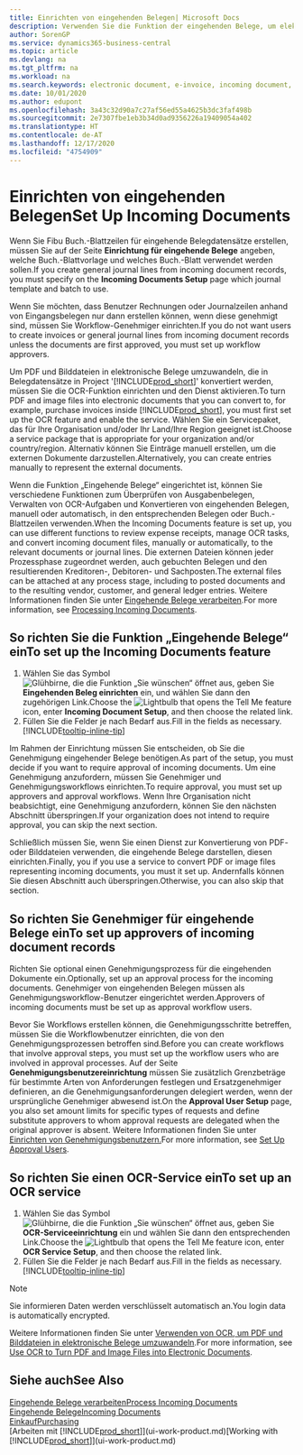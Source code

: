 ```yaml
---
title: Einrichten von eingehenden Belegen| Microsoft Docs
description: Verwenden Sie die Funktion der eingehenden Belege, um elektronische Belege zu erstellen, verwalten Sie OCRaufgaben, importieren Sie Rechnungen und wandeln Sie Bilddateien um.
author: SorenGP
ms.service: dynamics365-business-central
ms.topic: article
ms.devlang: na
ms.tgt_pltfrm: na
ms.workload: na
ms.search.keywords: electronic document, e-invoice, incoming document, OCR, ecommerce, document exchange, import invoice
ms.date: 10/01/2020
ms.author: edupont
ms.openlocfilehash: 3a43c32d90a7c27af56ed55a4625b3dc3faf498b
ms.sourcegitcommit: 2e7307fbe1eb3b34d0ad9356226a19409054a402
ms.translationtype: HT
ms.contentlocale: de-AT
ms.lasthandoff: 12/17/2020
ms.locfileid: "4754909"
---
```

# <a name="set-up-incoming-documents"></a><span data-ttu-id="77009-103">Einrichten von eingehenden Belegen</span><span class="sxs-lookup"><span data-stu-id="77009-103">Set Up Incoming Documents</span></span>

<span data-ttu-id="77009-104">Wenn Sie Fibu Buch.-Blattzeilen für eingehende Belegdatensätze erstellen, müssen Sie auf der Seite **Einrichtung für eingehende Belege** angeben, welche Buch.-Blattvorlage und welches Buch.-Blatt verwendet werden sollen.</span><span class="sxs-lookup"><span data-stu-id="77009-104">If you create general journal lines from incoming document records, you must specify on the **Incoming Documents Setup** page which journal template and batch to use.</span></span>

<span data-ttu-id="77009-105">Wenn Sie möchten, dass Benutzer Rechnungen oder Journalzeilen anhand von Eingangsbelegen nur dann erstellen können, wenn diese genehmigt sind, müssen Sie Workflow-Genehmiger einrichten.</span><span class="sxs-lookup"><span data-stu-id="77009-105">If you do not want users to create invoices or general journal lines from incoming document records unless the documents are first approved, you must set up workflow approvers.</span></span>

<span data-ttu-id="77009-106">Um PDF und Bilddateien in elektronische Belege umzuwandeln, die in Belegdatensätze in Project '[!INCLUDE[prod_short](includes/prod_short.md)]' konvertiert werden, müssen Sie die OCR-Funktion einrichten und den Dienst aktivieren.</span><span class="sxs-lookup"><span data-stu-id="77009-106">To turn PDF and image files into electronic documents that you can convert to, for example, purchase invoices inside [!INCLUDE[prod_short](includes/prod_short.md)], you must first set up the OCR feature and enable the service.</span></span> <span data-ttu-id="77009-107">Wählen Sie ein Servicepaket, das für Ihre Organisation und/oder Ihr Land/Ihre Region geeignet ist.</span><span class="sxs-lookup"><span data-stu-id="77009-107">Choose a service package that is appropriate for your organization and/or country/region.</span></span> <span data-ttu-id="77009-108">Alternativ können Sie Einträge manuell erstellen, um die externen Dokumente darzustellen.</span><span class="sxs-lookup"><span data-stu-id="77009-108">Alternatively, you can create entries manually to represent the external documents.</span></span>  

<span data-ttu-id="77009-109">Wenn die Funktion „Eingehende Belege“ eingerichtet ist, können Sie verschiedene Funktionen zum Überprüfen von Ausgabenbelegen, Verwalten von OCR-Aufgaben und Konvertieren von eingehenden Belegen, manuell oder automatisch, in den entsprechenden Belegen oder Buch.-Blattzeilen verwenden.</span><span class="sxs-lookup"><span data-stu-id="77009-109">When the Incoming Documents feature is set up, you can use different functions to review expense receipts, manage OCR tasks, and convert incoming document files, manually or automatically, to the relevant documents or journal lines.</span></span> <span data-ttu-id="77009-110">Die externen Dateien können jeder Prozessphase zugeordnet werden, auch gebuchten Belegen und den resultierenden Kreditoren-, Debitoren- und Sachposten.</span><span class="sxs-lookup"><span data-stu-id="77009-110">The external files can be attached at any process stage, including to posted documents and to the resulting vendor, customer, and general ledger entries.</span></span> <span data-ttu-id="77009-111">Weitere Informationen finden Sie unter [Eingehende Belege verarbeiten](across-process-income-documents.md).</span><span class="sxs-lookup"><span data-stu-id="77009-111">For more information, see [Processing Incoming Documents](across-process-income-documents.md).</span></span>

## <a name="to-set-up-the-incoming-documents-feature"></a><span data-ttu-id="77009-112">So richten Sie die Funktion „Eingehende Belege“ ein</span><span class="sxs-lookup"><span data-stu-id="77009-112">To set up the Incoming Documents feature</span></span>

1. <span data-ttu-id="77009-113">Wählen Sie das Symbol ![Glühbirne, die die Funktion „Sie wünschen“ öffnet](media/ui-search/search_small.png "Tell Me-Funktion") aus, geben Sie **Eingehenden Beleg einrichten** ein, und wählen Sie dann den zugehörigen Link.</span><span class="sxs-lookup"><span data-stu-id="77009-113">Choose the ![Lightbulb that opens the Tell Me feature](media/ui-search/search_small.png "Tell me what you want to do") icon, enter **Incoming Document Setup**, and then choose the related link.</span></span>
2. <span data-ttu-id="77009-114">Füllen Sie die Felder je nach Bedarf aus.</span><span class="sxs-lookup"><span data-stu-id="77009-114">Fill in the fields as necessary.</span></span> [!INCLUDE[tooltip-inline-tip](includes/tooltip-inline-tip_md.md)]

<span data-ttu-id="77009-115">Im Rahmen der Einrichtung müssen Sie entscheiden, ob Sie die Genehmigung eingehender Belege benötigen.</span><span class="sxs-lookup"><span data-stu-id="77009-115">As part of the setup, you must decide if you want to require approval of incoming documents.</span></span> <span data-ttu-id="77009-116">Um eine Genehmigung anzufordern, müssen Sie Genehmiger und Genehmigungsworkflows einrichten.</span><span class="sxs-lookup"><span data-stu-id="77009-116">To require approval, you must set up approvers and approval workflows.</span></span> <span data-ttu-id="77009-117">Wenn Ihre Organisation nicht beabsichtigt, eine Genehmigung anzufordern, können Sie den nächsten Abschnitt überspringen.</span><span class="sxs-lookup"><span data-stu-id="77009-117">If your organization does not intend to require approval, you can skip the next section.</span></span>  

<span data-ttu-id="77009-118">Schließlich müssen Sie, wenn Sie einen Dienst zur Konvertierung von PDF- oder Bilddateien verwenden, die eingehende Belege darstellen, diesen einrichten.</span><span class="sxs-lookup"><span data-stu-id="77009-118">Finally, you if you use a service to convert PDF or image files representing incoming documents, you must it set up.</span></span> <span data-ttu-id="77009-119">Andernfalls können Sie diesen Abschnitt auch überspringen.</span><span class="sxs-lookup"><span data-stu-id="77009-119">Otherwise, you can also skip that section.</span></span>  

## <a name="to-set-up-approvers-of-incoming-document-records"></a><span data-ttu-id="77009-120">So richten Sie Genehmiger für eingehende Belege ein</span><span class="sxs-lookup"><span data-stu-id="77009-120">To set up approvers of incoming document records</span></span>

<span data-ttu-id="77009-121">Richten Sie optional einen Genehmigungsprozess für die eingehenden Dokumente ein.</span><span class="sxs-lookup"><span data-stu-id="77009-121">Optionally, set up an approval process for the incoming documents.</span></span> <span data-ttu-id="77009-122">Genehmiger von eingehenden Belegen müssen als Genehmigungsworkflow-Benutzer eingerichtet werden.</span><span class="sxs-lookup"><span data-stu-id="77009-122">Approvers of incoming documents must be set up as approval workflow users.</span></span>

<span data-ttu-id="77009-123">Bevor Sie Workflows erstellen können, die Genehmigungsschritte betreffen, müssen Sie die Workflowbenutzer einrichten, die von den Genehmigungsprozessen betroffen sind.</span><span class="sxs-lookup"><span data-stu-id="77009-123">Before you can create workflows that involve approval steps, you must set up the workflow users who are involved in approval processes.</span></span> <span data-ttu-id="77009-124">Auf der Seite **Genehmigungsbenutzereinrichtung** müssen Sie zusätzlich Grenzbeträge für bestimmte Arten von Anforderungen festlegen und Ersatzgenehmiger definieren, an die Genehmigungsanforderungen delegiert werden, wenn der ursprüngliche Genehmiger abwesend ist.</span><span class="sxs-lookup"><span data-stu-id="77009-124">On the **Approval User Setup** page, you also set amount limits for specific types of requests and define substitute approvers to whom approval requests are delegated when the original approver is absent.</span></span> <span data-ttu-id="77009-125">Weitere Informationen finden Sie unter [Einrichten von Genehmigungsbenutzern.](across-how-to-set-up-approval-users.md)</span><span class="sxs-lookup"><span data-stu-id="77009-125">For more information, see [Set Up Approval Users](across-how-to-set-up-approval-users.md).</span></span>

## <a name="to-set-up-an-ocr-service"></a><span data-ttu-id="77009-126">So richten Sie einen OCR-Service ein</span><span class="sxs-lookup"><span data-stu-id="77009-126">To set up an OCR service</span></span>

1. <span data-ttu-id="77009-127">Wählen Sie das Symbol ![Glühbirne, die die Funktion „Sie wünschen“ öffnet](media/ui-search/search_small.png "Tell Me-Funktion") aus, geben Sie **OCR-Serviceeinrichtung** ein und wählen Sie dann den entsprechenden Link.</span><span class="sxs-lookup"><span data-stu-id="77009-127">Choose the ![Lightbulb that opens the Tell Me feature](media/ui-search/search_small.png "Tell me what you want to do") icon, enter **OCR Service Setup**, and then choose the related link.</span></span>
2. <span data-ttu-id="77009-128">Füllen Sie die Felder je nach Bedarf aus.</span><span class="sxs-lookup"><span data-stu-id="77009-128">Fill in the fields as necessary.</span></span> [!INCLUDE[tooltip-inline-tip](includes/tooltip-inline-tip_md.md)]

> [!NOTE]  
> <span data-ttu-id="77009-129">Sie informieren Daten werden verschlüsselt automatisch an.</span><span class="sxs-lookup"><span data-stu-id="77009-129">You login data is automatically encrypted.</span></span>

<span data-ttu-id="77009-130">Weitere Informationen finden Sie unter [Verwenden von OCR, um PDF und Bilddateien in elektronische Belege umzuwandeln](across-how-use-ocr-pdf-images-files.md).</span><span class="sxs-lookup"><span data-stu-id="77009-130">For more information, see [Use OCR to Turn PDF and Image Files into Electronic Documents](across-how-use-ocr-pdf-images-files.md).</span></span>  

## <a name="see-also"></a><span data-ttu-id="77009-131">Siehe auch</span><span class="sxs-lookup"><span data-stu-id="77009-131">See Also</span></span>

[<span data-ttu-id="77009-132">Eingehende Belege verarbeiten</span><span class="sxs-lookup"><span data-stu-id="77009-132">Process Incoming Documents</span></span>](across-process-income-documents.md)  
[<span data-ttu-id="77009-133">Eingehende Belege</span><span class="sxs-lookup"><span data-stu-id="77009-133">Incoming Documents</span></span>](across-income-documents.md)  
[<span data-ttu-id="77009-134">Einkauf</span><span class="sxs-lookup"><span data-stu-id="77009-134">Purchasing</span></span>](purchasing-manage-purchasing.md)  
<span data-ttu-id="77009-135">[Arbeiten mit [!INCLUDE[prod_short](includes/prod_short.md)]](ui-work-product.md)</span><span class="sxs-lookup"><span data-stu-id="77009-135">[Working with [!INCLUDE[prod_short](includes/prod_short.md)]](ui-work-product.md)</span></span>
